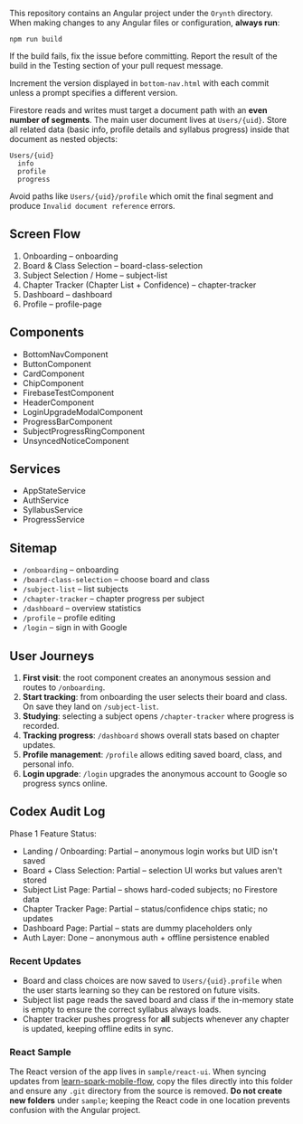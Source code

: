 This repository contains an Angular project under the `Orynth` directory.
When making changes to any Angular files or configuration, **always run**:

```
npm run build
```

If the build fails, fix the issue before committing.
Report the result of the build in the Testing section of your pull request message.

Increment the version displayed in `bottom-nav.html` with each commit unless a
prompt specifies a different version.

Firestore reads and writes must target a document path with an **even number of segments**. The main user document lives at `Users/{uid}`. Store all related data (basic info, profile details and syllabus progress) inside that document as nested objects:

```
Users/{uid}
  info
  profile
  progress
```
Avoid paths like `Users/{uid}/profile` which omit the final segment and produce `Invalid document reference` errors.

## Screen Flow

1. Onboarding – onboarding
2. Board & Class Selection – board-class-selection
3. Subject Selection / Home – subject-list
4. Chapter Tracker (Chapter List + Confidence) – chapter-tracker
5. Dashboard – dashboard
6. Profile – profile-page

## Components
- BottomNavComponent
- ButtonComponent
- CardComponent
- ChipComponent
- FirebaseTestComponent
- HeaderComponent
- LoginUpgradeModalComponent
- ProgressBarComponent
- SubjectProgressRingComponent
- UnsyncedNoticeComponent

## Services
- AppStateService
- AuthService
- SyllabusService
- ProgressService

## Sitemap
- `/onboarding` – onboarding
- `/board-class-selection` – choose board and class
- `/subject-list` – list subjects
- `/chapter-tracker` – chapter progress per subject
- `/dashboard` – overview statistics
- `/profile` – profile editing
- `/login` – sign in with Google

## User Journeys
1. **First visit**: the root component creates an anonymous session and routes to `/onboarding`.
2. **Start tracking**: from onboarding the user selects their board and class. On save they land on `/subject-list`.
3. **Studying**: selecting a subject opens `/chapter-tracker` where progress is recorded.
4. **Tracking progress**: `/dashboard` shows overall stats based on chapter updates.
5. **Profile management**: `/profile` allows editing saved board, class, and personal info.
6. **Login upgrade**: `/login` upgrades the anonymous account to Google so progress syncs online.

## Codex Audit Log

Phase 1 Feature Status:
- Landing / Onboarding: Partial – anonymous login works but UID isn't saved
- Board + Class Selection: Partial – selection UI works but values aren't stored
- Subject List Page: Partial – shows hard-coded subjects; no Firestore data
- Chapter Tracker Page: Partial – status/confidence chips static; no updates
- Dashboard Page: Partial – stats are dummy placeholders only
- Auth Layer: Done – anonymous auth + offline persistence enabled

### Recent Updates

- Board and class choices are now saved to `Users/{uid}.profile` when the user starts learning so they can be restored on future visits.
- Subject list page reads the saved board and class if the in-memory state is empty to ensure the correct syllabus always loads.
- Chapter tracker pushes progress for **all** subjects whenever any chapter is updated, keeping offline edits in sync.

### React Sample

The React version of the app lives in `sample/react-ui`. When syncing updates
from [learn-spark-mobile-flow](https://github.com/Wolfrine/learn-spark-mobile-flow),
copy the files directly into this folder and ensure any `.git` directory from the
source is removed. **Do not create new folders** under `sample`; keeping the React
code in one location prevents confusion with the Angular project.
